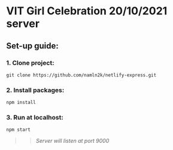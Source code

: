 # VIT Girl Celebration 20/10/2021 server

## Set-up guide:
### 1. Clone project: 
```
git clone https://github.com/namln2k/netlify-express.git
```
### 2. Install packages:
```
npm install
```
### 3. Run at localhost:
```
npm start
``` 
>>*Server will listen at port 9000*
